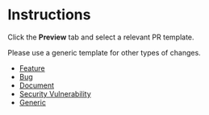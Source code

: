 # Instructions

Click the **Preview** tab and select a relevant PR template.

Please use a generic template for other types of changes.

- [Feature](?expand=1&template=feature_pr_template.md)
- [Bug](?expand=1&template=bug_pr_template.md)
- [Document](?expand=1&template=document_pr_template.md)
- [Security Vulnerability](?expand=1&template=security_vulnerability_pr_template.md)
- [Generic](?expand=1&template=generic_pr_template.md)
